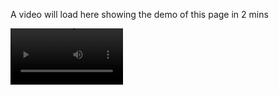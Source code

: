 A video will load here showing the demo of this page in 2 mins

<video src='stuffs/rec/itsherotime.mp4' width=180/>

